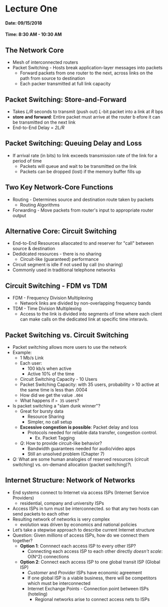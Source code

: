 # Lecture One

#### Date: 09/15/2018
#### Time: 8:30 AM - 10:30 AM

## The Network Core
- Mesh of interconnected routers
- Packet Switching - Hosts break application-layer messages into packets
    - Forward packets from one router to the next, across links on the path from source to destination
    - Each packer transmitted at full link capacity

## Packet Switching: Store-and-Forward
- Takes *L/R* seconds to transmit (push out) *L*-bit packet into a link at *R* bps
- **store and forward**: Entire packet must arrive at the router b efore it can be transmitted on the next link
- End-to-End Delay = *2L/R* 


## Packet Switching: Queuing Delay and Loss
- If arrival rate (in bits) to link exceeds transmission rate of the link for a period of time
    - Packets will queue and wait to be transmitted on the link
    - Packets can be dropped (lost) if the memory buffer fills up

## Two Key Network-Core Functions
- Routing - Determines source and destination route taken by packets
    - Routing Algorithms
- Forwarding - Move packets from router's input to appropriate router output

## Alternative Core: Circuit Switching
- End-to-End Resources allaocated to and reserver for "call" between source & destination
- Dedidcated resources - there is no sharing
    - Circuit-like (guaranteed) performance
- Circuit segment is idle if not used by call (no sharing)
- Commonly used in traditional telephone networks

## Circuit Switching - FDM vs TDM
- FDM - Frequency Division Multiplexing
    - Network links are divided by non-overlapping frequency bands
- TDM - Time Division Multiplexing
    - Access to the link is divided into segments of time where each client can make calls on the dedicated link at specific time interavls.

## Packet Switching vs. Circuit Switching
- Packet switching allows more users to use the network
- Example:
    - 1 Mb/s Link
    - Each user:
        - 100 kb/s when active
        - Active 10% of the time
    - Circuit Switching Capacity - 10 Users
    - Packet Switching Capacity: with 35 users, probability > 10 active at the same time is less than .0004
    - How did we get the value `.004`
    - What happens if `> 35` users?
- Is packet switching a "slam dunk winner"?
    - Great for bursty data 
        - Resource Sharing 
        - Simpler, no call setup
    - **Excessive congestion is possible**: Packet delay and loss
        - Protocols needed for reliable data transfer, congestion control.
            - Ex. Packet Tagging
    - *Q*: How to provide circuit-like behavior?
        - Bandwidth guarantees needed for audio/video apps
        - Still an unsolved problem (Chapter 7)
- *Q:* What are some human analogies of reserved resources (circuit switching) vs. on-demand allocation (packet switching)?\

## Internet Structure: Network of Networks
- End systems connect to Internet via access ISPs (Internet Service Providers)
    - residential, company and university ISPs
- Access ISPs in turn must be interconnected. 
so that any two hosts can send packets to each other
- Resulting network of networks is very complex
    - evolution was driven by economics and national policies
- Let’s take a stepwise approach to describe current Internet structure
- Question: Given *millions* of access ISPs, how do we connect them together?
    - **Option 1**: Connnect each access ISP to every other ISP?
        - Connecting each access ISP to each other directly *doesn't scale*: O(N^2) connections
    - **Option 2**: Connect each access ISP to one global transit ISP (Global ISP)
        - *Customer* and *Provider* ISPs have economic agreement
        - If one global ISP is a viable business, there will be competitors which must be interconnected
        - Internet Exchange Points - Connection point between ISPs (hoteling)
            - Regional networks arise to connect access nets to ISPs